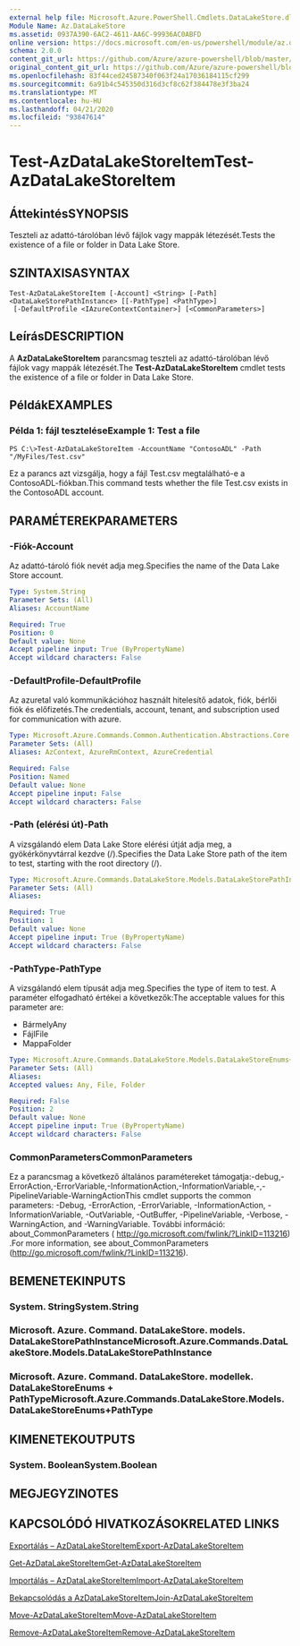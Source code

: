 ```yaml
---
external help file: Microsoft.Azure.PowerShell.Cmdlets.DataLakeStore.dll-Help.xml
Module Name: Az.DataLakeStore
ms.assetid: 0937A390-6AC2-4611-AA6C-99936AC0ABFD
online version: https://docs.microsoft.com/en-us/powershell/module/az.datalakestore/test-azdatalakestoreitem
schema: 2.0.0
content_git_url: https://github.com/Azure/azure-powershell/blob/master/src/DataLakeStore/DataLakeStore/help/Test-AzDataLakeStoreItem.md
original_content_git_url: https://github.com/Azure/azure-powershell/blob/master/src/DataLakeStore/DataLakeStore/help/Test-AzDataLakeStoreItem.md
ms.openlocfilehash: 83f44ced24587340f063f24a17036184115cf299
ms.sourcegitcommit: 6a91b4c545350d316d3cf8c62f384478e3f3ba24
ms.translationtype: MT
ms.contentlocale: hu-HU
ms.lasthandoff: 04/21/2020
ms.locfileid: "93847614"
---
```

# <span data-ttu-id="f5cdf-101">Test-AzDataLakeStoreItem</span><span class="sxs-lookup"><span data-stu-id="f5cdf-101">Test-AzDataLakeStoreItem</span></span>

## <span data-ttu-id="f5cdf-102">Áttekintés</span><span class="sxs-lookup"><span data-stu-id="f5cdf-102">SYNOPSIS</span></span>
<span data-ttu-id="f5cdf-103">Teszteli az adattó-tárolóban lévő fájlok vagy mappák létezését.</span><span class="sxs-lookup"><span data-stu-id="f5cdf-103">Tests the existence of a file or folder in Data Lake Store.</span></span>

## <span data-ttu-id="f5cdf-104">SZINTAXISA</span><span class="sxs-lookup"><span data-stu-id="f5cdf-104">SYNTAX</span></span>

```
Test-AzDataLakeStoreItem [-Account] <String> [-Path] <DataLakeStorePathInstance> [[-PathType] <PathType>]
 [-DefaultProfile <IAzureContextContainer>] [<CommonParameters>]
```

## <span data-ttu-id="f5cdf-105">Leírás</span><span class="sxs-lookup"><span data-stu-id="f5cdf-105">DESCRIPTION</span></span>
<span data-ttu-id="f5cdf-106">A **AzDataLakeStoreItem** parancsmag teszteli az adattó-tárolóban lévő fájlok vagy mappák létezését.</span><span class="sxs-lookup"><span data-stu-id="f5cdf-106">The **Test-AzDataLakeStoreItem** cmdlet tests the existence of a file or folder in Data Lake Store.</span></span>

## <span data-ttu-id="f5cdf-107">Példák</span><span class="sxs-lookup"><span data-stu-id="f5cdf-107">EXAMPLES</span></span>

### <span data-ttu-id="f5cdf-108">Példa 1: fájl tesztelése</span><span class="sxs-lookup"><span data-stu-id="f5cdf-108">Example 1: Test a file</span></span>
```
PS C:\>Test-AzDataLakeStoreItem -AccountName "ContosoADL" -Path "/MyFiles/Test.csv"
```

<span data-ttu-id="f5cdf-109">Ez a parancs azt vizsgálja, hogy a fájl Test.csv megtalálható-e a ContosoADL-fiókban.</span><span class="sxs-lookup"><span data-stu-id="f5cdf-109">This command tests whether the file Test.csv exists in the ContosoADL account.</span></span>

## <span data-ttu-id="f5cdf-110">PARAMÉTEREK</span><span class="sxs-lookup"><span data-stu-id="f5cdf-110">PARAMETERS</span></span>

### <span data-ttu-id="f5cdf-111">-Fiók</span><span class="sxs-lookup"><span data-stu-id="f5cdf-111">-Account</span></span>
<span data-ttu-id="f5cdf-112">Az adattó-tároló fiók nevét adja meg.</span><span class="sxs-lookup"><span data-stu-id="f5cdf-112">Specifies the name of the Data Lake Store account.</span></span>

```yaml
Type: System.String
Parameter Sets: (All)
Aliases: AccountName

Required: True
Position: 0
Default value: None
Accept pipeline input: True (ByPropertyName)
Accept wildcard characters: False
```

### <span data-ttu-id="f5cdf-113">-DefaultProfile</span><span class="sxs-lookup"><span data-stu-id="f5cdf-113">-DefaultProfile</span></span>
<span data-ttu-id="f5cdf-114">Az azuretal való kommunikációhoz használt hitelesítő adatok, fiók, bérlői fiók és előfizetés.</span><span class="sxs-lookup"><span data-stu-id="f5cdf-114">The credentials, account, tenant, and subscription used for communication with azure.</span></span>

```yaml
Type: Microsoft.Azure.Commands.Common.Authentication.Abstractions.Core.IAzureContextContainer
Parameter Sets: (All)
Aliases: AzContext, AzureRmContext, AzureCredential

Required: False
Position: Named
Default value: None
Accept pipeline input: False
Accept wildcard characters: False
```

### <span data-ttu-id="f5cdf-115">-Path (elérési út)</span><span class="sxs-lookup"><span data-stu-id="f5cdf-115">-Path</span></span>
<span data-ttu-id="f5cdf-116">A vizsgálandó elem Data Lake Store elérési útját adja meg, a gyökérkönyvtárral kezdve (/).</span><span class="sxs-lookup"><span data-stu-id="f5cdf-116">Specifies the Data Lake Store path of the item to test, starting with the root directory (/).</span></span>

```yaml
Type: Microsoft.Azure.Commands.DataLakeStore.Models.DataLakeStorePathInstance
Parameter Sets: (All)
Aliases:

Required: True
Position: 1
Default value: None
Accept pipeline input: True (ByPropertyName)
Accept wildcard characters: False
```

### <span data-ttu-id="f5cdf-117">-PathType</span><span class="sxs-lookup"><span data-stu-id="f5cdf-117">-PathType</span></span>
<span data-ttu-id="f5cdf-118">A vizsgálandó elem típusát adja meg.</span><span class="sxs-lookup"><span data-stu-id="f5cdf-118">Specifies the type of item to test.</span></span>
<span data-ttu-id="f5cdf-119">A paraméter elfogadható értékei a következők:</span><span class="sxs-lookup"><span data-stu-id="f5cdf-119">The acceptable values for this parameter are:</span></span>
- <span data-ttu-id="f5cdf-120">Bármely</span><span class="sxs-lookup"><span data-stu-id="f5cdf-120">Any</span></span> 
- <span data-ttu-id="f5cdf-121">Fájl</span><span class="sxs-lookup"><span data-stu-id="f5cdf-121">File</span></span> 
- <span data-ttu-id="f5cdf-122">Mappa</span><span class="sxs-lookup"><span data-stu-id="f5cdf-122">Folder</span></span>

```yaml
Type: Microsoft.Azure.Commands.DataLakeStore.Models.DataLakeStoreEnums+PathType
Parameter Sets: (All)
Aliases:
Accepted values: Any, File, Folder

Required: False
Position: 2
Default value: None
Accept pipeline input: True (ByPropertyName)
Accept wildcard characters: False
```

### <span data-ttu-id="f5cdf-123">CommonParameters</span><span class="sxs-lookup"><span data-stu-id="f5cdf-123">CommonParameters</span></span>
<span data-ttu-id="f5cdf-124">Ez a parancsmag a következő általános paramétereket támogatja:-debug,-ErrorAction,-ErrorVariable,-InformationAction,-InformationVariable,-,-PipelineVariable-WarningAction</span><span class="sxs-lookup"><span data-stu-id="f5cdf-124">This cmdlet supports the common parameters: -Debug, -ErrorAction, -ErrorVariable, -InformationAction, -InformationVariable, -OutVariable, -OutBuffer, -PipelineVariable, -Verbose, -WarningAction, and -WarningVariable.</span></span> <span data-ttu-id="f5cdf-125">További információ: about_CommonParameters ( http://go.microsoft.com/fwlink/?LinkID=113216) .</span><span class="sxs-lookup"><span data-stu-id="f5cdf-125">For more information, see about_CommonParameters (http://go.microsoft.com/fwlink/?LinkID=113216).</span></span>

## <span data-ttu-id="f5cdf-126">BEMENETEK</span><span class="sxs-lookup"><span data-stu-id="f5cdf-126">INPUTS</span></span>

### <span data-ttu-id="f5cdf-127">System. String</span><span class="sxs-lookup"><span data-stu-id="f5cdf-127">System.String</span></span>

### <span data-ttu-id="f5cdf-128">Microsoft. Azure. Command. DataLakeStore. models. DataLakeStorePathInstance</span><span class="sxs-lookup"><span data-stu-id="f5cdf-128">Microsoft.Azure.Commands.DataLakeStore.Models.DataLakeStorePathInstance</span></span>

### <span data-ttu-id="f5cdf-129">Microsoft. Azure. Command. DataLakeStore. modellek. DataLakeStoreEnums + PathType</span><span class="sxs-lookup"><span data-stu-id="f5cdf-129">Microsoft.Azure.Commands.DataLakeStore.Models.DataLakeStoreEnums+PathType</span></span>

## <span data-ttu-id="f5cdf-130">KIMENETEK</span><span class="sxs-lookup"><span data-stu-id="f5cdf-130">OUTPUTS</span></span>

### <span data-ttu-id="f5cdf-131">System. Boolean</span><span class="sxs-lookup"><span data-stu-id="f5cdf-131">System.Boolean</span></span>

## <span data-ttu-id="f5cdf-132">MEGJEGYZI</span><span class="sxs-lookup"><span data-stu-id="f5cdf-132">NOTES</span></span>

## <span data-ttu-id="f5cdf-133">KAPCSOLÓDÓ HIVATKOZÁSOK</span><span class="sxs-lookup"><span data-stu-id="f5cdf-133">RELATED LINKS</span></span>

[<span data-ttu-id="f5cdf-134">Exportálás – AzDataLakeStoreItem</span><span class="sxs-lookup"><span data-stu-id="f5cdf-134">Export-AzDataLakeStoreItem</span></span>](./Export-AzDataLakeStoreItem.md)

[<span data-ttu-id="f5cdf-135">Get-AzDataLakeStoreItem</span><span class="sxs-lookup"><span data-stu-id="f5cdf-135">Get-AzDataLakeStoreItem</span></span>](./Get-AzDataLakeStoreItem.md)

[<span data-ttu-id="f5cdf-136">Importálás – AzDataLakeStoreItem</span><span class="sxs-lookup"><span data-stu-id="f5cdf-136">Import-AzDataLakeStoreItem</span></span>](./Import-AzDataLakeStoreItem.md)

[<span data-ttu-id="f5cdf-137">Bekapcsolódás a AzDataLakeStoreItem</span><span class="sxs-lookup"><span data-stu-id="f5cdf-137">Join-AzDataLakeStoreItem</span></span>](./Join-AzDataLakeStoreItem.md)

[<span data-ttu-id="f5cdf-138">Move-AzDataLakeStoreItem</span><span class="sxs-lookup"><span data-stu-id="f5cdf-138">Move-AzDataLakeStoreItem</span></span>](./Move-AzDataLakeStoreItem.md)

[<span data-ttu-id="f5cdf-139">Remove-AzDataLakeStoreItem</span><span class="sxs-lookup"><span data-stu-id="f5cdf-139">Remove-AzDataLakeStoreItem</span></span>](./Remove-AzDataLakeStoreItem.md)


